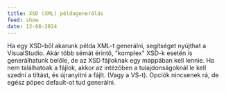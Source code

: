 ```yaml
---
title: XSD (XML) példagenerálás
feed: show
date: 12-08-2024
---
```


Ha egy XSD-ből akarunk példa XML-t generálni, segítséget nyújthat a VisualStudio. Akár több sémát érintő, "komplex" XSD-k esetén is generálhatunk belőle, de az XSD fájloknak egy mappában kell lennie. Ha nem találhatóak a fájlok, akkor az intézőben a tulajdonságoknál le kell szedni a tiltást, és újranyitni a fájlt. (Vagy a VS-t). Opciók nincsenek rá, de egész pöpec default-ot tud generálni.

